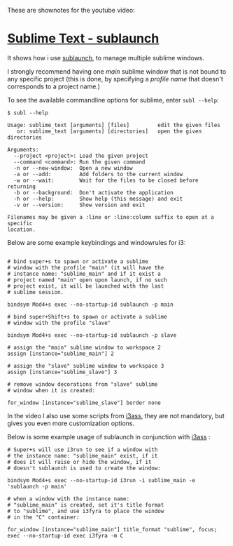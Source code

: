 These are shownotes for the youtube video:  

# [Sublime Text - sublaunch][thisVideo]

It shows how i use [sublaunch], to manage multiple sublime windows.  

I strongly recommend having one *main* sublime window that is not bound to any specific project (this is done, by specifying a *profile name* that doesn't corresponds to a project name.)

To see the available commandline options for sublime, enter `subl --help`:   

``` text
$ subl --help

Usage: sublime_text [arguments] [files]         edit the given files
   or: sublime_text [arguments] [directories]   open the given directories

Arguments:
  --project <project>: Load the given project
  --command <command>: Run the given command
  -n or --new-window:  Open a new window
  -a or --add:         Add folders to the current window
  -w or --wait:        Wait for the files to be closed before returning
  -b or --background:  Don't activate the application
  -h or --help:        Show help (this message) and exit
  -v or --version:     Show version and exit

Filenames may be given a :line or :line:column suffix to open at a specific
location.
```

Below are some example keybindings and windowrules for i3:  

``` text

# bind super+s to spawn or activate a sublime
# window with the profile "main" (it will have the
# instance name: "sublime_main" and if it exist a
# project named "main" open upon launch, if no such
# project exist, it will be launched with the last
# sublime session.

bindsym Mod4+s exec --no-startup-id sublaunch -p main

# bind super+Shift+s to spawn or activate a sublime
# window with the profile "slave"

bindsym Mod4+s exec --no-startup-id sublaunch -p slave

# assign the "main" sublime window to workspace 2
assign [instance="sublime_main"] 2

# assign the "slave" sublime window to workspace 3
assign [instance="sublime_slave"] 3

# remove window decorations from "slave" sublime
# window when it is created:

for_window [instance="sublime_slave"] border none

```

In the video I also use some scripts from [i3ass], they are not mandatory, but gives you even more customization options.

Below is some example usage of sublaunch in conjunction with [i3ass] :  

``` text  
# Super+s will use i3run to see if a window with
# the instance name: "sublime_main" exist, if it
# does it will raise or hide the window, if it
# doesn't sublaunch is used to create the window:

bindsym Mod4+s exec --no-startup-id i3run -i sublime_main -e 'sublaunch -p main'

# when a window with the instance name:
# "sublime_main" is created, set it's title format
# to "sublime", and use i3fyra to place the window
# in the "C" container:

for_window [instance="sublime_main"] title_format "sublime", focus; exec --no-startup-id exec i3fyra -m C
```

[i3ass]: https://github.com/budlabs/i3ass
[sublaunch]: https://github.com/budlabs/budlime/tree/master/scripts/sublaunch
[thisVideo]: https://youtu.be/hTYbYhDfiHU
